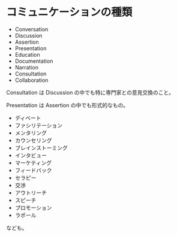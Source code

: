 # コミュニケーションの種類

- Conversation
- Discussion
- Assertion
- Presentation
- Education
- Documentation
- Narration
- Consultation
- Collaboration

Consultation は Discussion の中でも特に専門家との意見交換のこと。

Presentation は Assertion の中でも形式的なもの。

- ディベート
- ファシリテーション
- メンタリング
- カウンセリング
- ブレインストーミング
- インタビュー
- マーケティング
- フィードバック
- セラピー
- 交渉
- アウトリーチ
- スピーチ
- プロモーション
- ラポール

なども。
